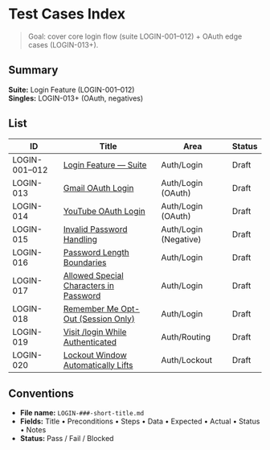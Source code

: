 # Test Cases Index

> Goal: cover core login flow (suite LOGIN-001–012) + OAuth edge cases (LOGIN-013+).

## Summary
**Suite:** Login Feature (LOGIN-001–012)  
**Singles:** LOGIN-013+ (OAuth, negatives)

## List

| ID | Title | Area | Status |
|---|---|---|---|
| LOGIN-001–012 | [Login Feature — Suite](./LOGIN-001-012-login-feature-suite.md) | Auth/Login | Draft |
| LOGIN-013 | [Gmail OAuth Login](./LOGIN-013-gmail-oauth.md) | Auth/Login (OAuth) | Draft |
| LOGIN-014 | [YouTube OAuth Login](./LOGIN-014-youtube-oauth.md) | Auth/Login (OAuth) | Draft |
| LOGIN-015 | [Invalid Password Handling](./LOGIN-015-invalid-password.md) | Auth/Login (Negative) | Draft |
| LOGIN-016 | [Password Length Boundaries](./LOGIN-016-password-length-boundaries.md) | Auth/Login | Draft |
| LOGIN-017 | [Allowed Special Characters in Password](./LOGIN-017-allowed-special-characters.md) | Auth/Login | Draft |
| LOGIN-018 | [Remember Me Opt-Out (Session Only)](./LOGIN-018-remember-me-opt-out.md) | Auth/Login | Draft |
| LOGIN-019 | [Visit /login While Authenticated](./LOGIN-019-login-while-authenticated.md) | Auth/Routing | Draft |
| LOGIN-020 | [Lockout Window Automatically Lifts](./LOGIN-020-lockout-window-expires.md) | Auth/Lockout | Draft |


## Conventions
- **File name:** `LOGIN-###-short-title.md`
- **Fields:** Title • Preconditions • Steps • Data • Expected • Actual • Status • Notes
- **Status:** Pass / Fail / Blocked
